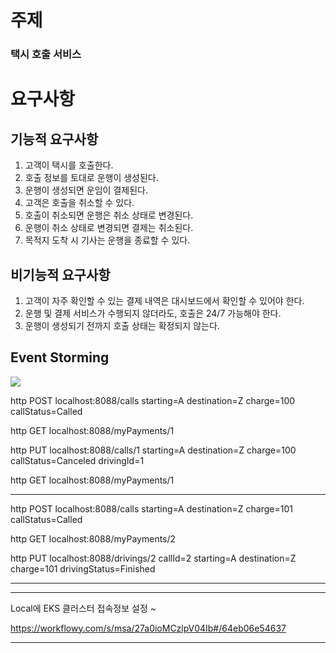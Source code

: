 <h1>주제</h1>
<h3>택시 호출 서비스</h3>

<h1>요구사항</h1>
<h2>기능적 요구사항</h2>

1. 고객이 택시를 호출한다.
1. 호출 정보를 토대로 운행이 생성된다.
1. 운행이 생성되면 운임이 결제된다.
1. 고객은 호출을 취소할 수 있다.
1. 호출이 취소되면 운행은 취소 상태로 변경된다.
1. 운행이 취소 상태로 변경되면 결제는 취소된다.
1. 목적지 도착 시 기사는 운행을 종료할 수 있다.

<h2>비기능적 요구사항</h2>

1. 고객이 자주 확인할 수 있는 결제 내역은 대시보드에서 확인할 수 있어야 한다.
1. 운행 및 결제 서비스가 수행되지 않더라도, 호출은 24/7 가능해야 한다.
1. 운행이 생성되기 전까지 호출 상태는 확정되지 않는다.

<h2>Event Storming</h2>

<img src="https://user-images.githubusercontent.com/14112255/85084997-6b250d80-b211-11ea-84f9-9ee5b813ddf6.png">

http POST localhost:8088/calls starting=A destination=Z charge=100 callStatus=Called

http GET localhost:8088/myPayments/1

http PUT localhost:8088/calls/1 starting=A destination=Z charge=100 callStatus=Canceled drivingId=1

http GET localhost:8088/myPayments/1

----

http POST localhost:8088/calls starting=A destination=Z charge=101 callStatus=Called

http GET localhost:8088/myPayments/2

http PUT localhost:8088/drivings/2 callId=2 starting=A destination=Z charge=101 drivingStatus=Finished

----


----

Local에 EKS 클러스터 접속정보 설정 ~

https://workflowy.com/s/msa/27a0ioMCzlpV04Ib#/64eb06e54637

----

